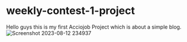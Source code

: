 # weekly-contest-1-project
Hello guys this is my first Acciojob Project which is about a simple blog.
![Screenshot 2023-08-12 234937](https://github.com/DurreSayyeda/weekly-contest-1-project/assets/30121041/1fe2f743-7d74-442c-9f90-9314874e64cc)
